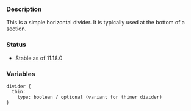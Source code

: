 ### Description
This is a simple horizontal divider.  It is typically used at the bottom of a section.

### Status
* Stable as of 11.18.0

### Variables
~~~
divider {
  thin:
    type: boolean / optional (variant for thiner divider)
}
~~~
